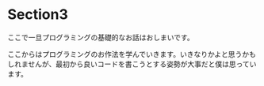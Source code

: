 # Section3

ここで一旦プログラミングの基礎的なお話はおしまいです。

ここからはプログラミングのお作法を学んでいきます。いきなりかよと思うかもしれませんが、最初から良いコードを書こうとする姿勢が大事だと僕は思っています。
